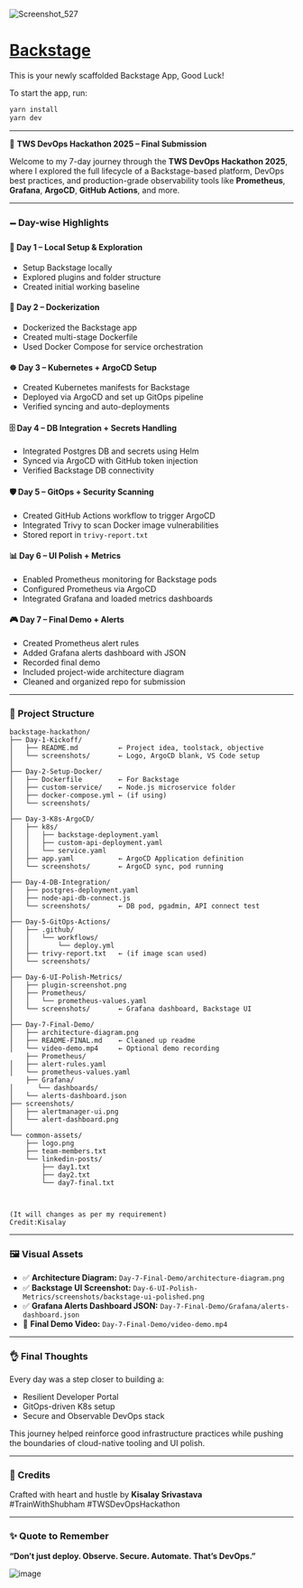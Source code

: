 ![Screenshot_527](https://github.com/user-attachments/assets/1f62ae88-faa9-4be3-98c6-692414236889)

# [Backstage](https://backstage.io)

This is your newly scaffolded Backstage App, Good Luck!

To start the app, run:

```sh
yarn install  
yarn dev
```

---

🚀 **TWS DevOps Hackathon 2025 – Final Submission**

Welcome to my 7-day journey through the **TWS DevOps Hackathon 2025**, where I explored the full lifecycle of a Backstage-based platform, DevOps best practices, and production-grade observability tools like **Prometheus**, **Grafana**, **ArgoCD**, **GitHub Actions**, and more.

---

### 🗕️ Day-wise Highlights

#### 🧱 Day 1 – Local Setup & Exploration
- Setup Backstage locally  
- Explored plugins and folder structure  
- Created initial working baseline

#### 🐳 Day 2 – Dockerization
- Dockerized the Backstage app  
- Created multi-stage Dockerfile  
- Used Docker Compose for service orchestration

#### ☸️ Day 3 – Kubernetes + ArgoCD Setup
- Created Kubernetes manifests for Backstage  
- Deployed via ArgoCD and set up GitOps pipeline  
- Verified syncing and auto-deployments

#### 🗄️ Day 4 – DB Integration + Secrets Handling
- Integrated Postgres DB and secrets using Helm  
- Synced via ArgoCD with GitHub token injection  
- Verified Backstage DB connectivity

#### 🛡️ Day 5 – GitOps + Security Scanning
- Created GitHub Actions workflow to trigger ArgoCD  
- Integrated Trivy to scan Docker image vulnerabilities  
- Stored report in `trivy-report.txt`

#### 📊 Day 6 – UI Polish + Metrics
- Enabled Prometheus monitoring for Backstage pods  
- Configured Prometheus via ArgoCD  
- Integrated Grafana and loaded metrics dashboards

#### 🎮 Day 7 – Final Demo + Alerts
- Created Prometheus alert rules  
- Added Grafana alerts dashboard with JSON  
- Recorded final demo  
- Included project-wide architecture diagram  
- Cleaned and organized repo for submission

---

### 💎 Project Structure

```
backstage-hackathon/
├── Day-1-Kickoff/
│   ├── README.md          ← Project idea, toolstack, objective
│   └── screenshots/       ← Logo, ArgoCD blank, VS Code setup
│
├── Day-2-Setup-Docker/
│   ├── Dockerfile         ← For Backstage
│   ├── custom-service/    ← Node.js microservice folder
│   ├── docker-compose.yml ← (if using)
│   └── screenshots/
│
├── Day-3-K8s-ArgoCD/
│   ├── k8s/
│   │   ├── backstage-deployment.yaml
│   │   ├── custom-api-deployment.yaml
│   │   └── service.yaml
│   ├── app.yaml           ← ArgoCD Application definition
│   └── screenshots/       ← ArgoCD sync, pod running
│
├── Day-4-DB-Integration/
│   ├── postgres-deployment.yaml
│   ├── node-api-db-connect.js
│   └── screenshots/       ← DB pod, pgadmin, API connect test
│
├── Day-5-GitOps-Actions/
│   ├── .github/
│   │   └── workflows/
│   │       └── deploy.yml
│   ├── trivy-report.txt   ← (if image scan used)
│   └── screenshots/
│
├── Day-6-UI-Polish-Metrics/
│   ├── plugin-screenshot.png
│   ├── Prometheus/
│   │   └── prometheus-values.yaml
│   └── screenshots/       ← Grafana dashboard, Backstage UI
│
├── Day-7-Final-Demo/
│   ├── architecture-diagram.png
│   ├── README-FINAL.md    ← Cleaned up readme
│   └── video-demo.mp4     ← Optional demo recording
    ├── Prometheus/
│   ├── alert-rules.yaml
│   └── prometheus-values.yaml
    ├── Grafana/
│      └── dashboards/
│   └── alerts-dashboard.json
├── screenshots/
│   ├── alertmanager-ui.png
│   └── alert-dashboard.png
│
└── common-assets/
    ├── logo.png
    ├── team-members.txt
    └── linkedin-posts/
        ├── day1.txt
        ├── day2.txt
        └── day7-final.txt



(It will changes as per my requirement)
Credit:Kisalay

```

---

### 🖼️ Visual Assets
- ✅ **Architecture Diagram:** `Day-7-Final-Demo/architecture-diagram.png`  
- ✅ **Backstage UI Screenshot:** `Day-6-UI-Polish-Metrics/screenshots/backstage-ui-polished.png`  
- ✅ **Grafana Alerts Dashboard JSON:** `Day-7-Final-Demo/Grafana/alerts-dashboard.json`  
- 🎥 **Final Demo Video:** `Day-7-Final-Demo/video-demo.mp4`

---

### 👌 Final Thoughts

Every day was a step closer to building a:
- Resilient Developer Portal  
- GitOps-driven K8s setup  
- Secure and Observable DevOps stack

This journey helped reinforce good infrastructure practices while pushing the boundaries of cloud-native tooling and UI polish.

---

### 🤝 Credits

Crafted with heart and hustle by **Kisalay Srivastava**  
#TrainWithShubham #TWSDevOpsHackathon

---

### ✨ Quote to Remember  
**“Don’t just deploy. Observe. Secure. Automate. That’s DevOps.”**

![image](https://github.com/user-attachments/assets/d3d62513-8983-4ed5-92a0-46adfb261385)

